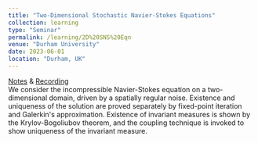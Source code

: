 ```yaml
---
title: "Two-Dimensional Stochastic Navier-Stokes Equations"
collection: learning
type: "Seminar"
permalink: /learning/2D%20SNS%20Eqn
venue: "Durham University"
date: 2023-06-01
location: "Durham, UK"
---
```


[Notes](http://edwardzhi.github.io/files/2D%20SNS%20Eqn.pdf) & [Recording](https://space.bilibili.com/330668554/channel/collectiondetail?sid=1106870)<br>
We consider the incompressible Navier-Stokes equation on a two-dimensional domain, driven by a spatially regular noise. Existence and uniqueness of the solution are proved separately by fixed-point iteration and Galerkin's approximation. Existence of invariant measures is shown by the Krylov-Bogoliubov theorem, and the coupling technique is invoked to show uniqueness of the invariant measure.
